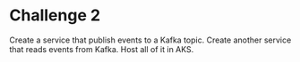# Challenge 2

Create a service that publish events to a Kafka topic. Create another service that reads events from Kafka. Host all of it in AKS.
